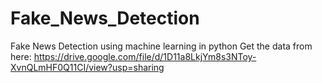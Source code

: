 # Fake_News_Detection
Fake News Detection using machine learning in python
Get the data from here: https://drive.google.com/file/d/1D11a8LkjYm8s3NToy-XvnQLmHF0Q11CI/view?usp=sharing
